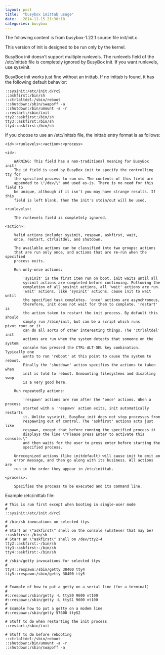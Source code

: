 ```yaml
---
layout: post
title:  "busybox inittab usage"
date:   2014-11-15 21:38:18
categories: busybox
---
```

The following content is from busybox-1.22.1 source file init/init.c.

This version of init is designed to be run only by the kernel.

BusyBox init doesn't support multiple runlevels. The runlevels field of
the /etc/inittab file is completely ignored by BusyBox init. If you want
runlevels, use sysvinit.

BusyBox init works just fine without an inittab. If no inittab is found,
it has the following default behavior:

	::sysinit:/etc/init.d/rcS
	::askfirst:/bin/sh
	::ctrlaltdel:/sbin/reboot
	::shutdown:/sbin/swapoff -a
	::shutdown:/bin/umount -a -r
	::restart:/sbin/init
	tty2::askfirst:/bin/sh
	tty3::askfirst:/bin/sh
	tty4::askfirst:/bin/sh

If you choose to use an /etc/inittab file, the inittab entry format is as follows:

	<id>:<runlevels>:<action>:<process>

	<id>:

		WARNING: This field has a non-traditional meaning for BusyBox init!
		The id field is used by BusyBox init to specify the controlling tty for
		the specified process to run on. The contents of this field are
		appended to \"/dev/\" and used as-is. There is no need for this field to
		be unique, although if it isn't you may have strange results. If this
		field is left blank, then the init's stdin/out will be used.

	<runlevels>:

		The runlevels field is completely ignored.

	<action>:

		Valid actions include: sysinit, respawn, askfirst, wait,
		once, restart, ctrlaltdel, and shutdown.

		The available actions can be classified into two groups: actions
		that are run only once, and actions that are re-run when the specified
		process exits.

		Run only-once actions:

			'sysinit' is the first item run on boot. init waits until all
			sysinit actions are completed before continuing. Following the
			completion of all sysinit actions, all 'wait' actions are run.
			'wait' actions, like 'sysinit' actions, cause init to wait until
			the specified task completes. 'once' actions are asynchronous,
			therefore, init does not wait for them to complete. 'restart' is
			the action taken to restart the init process. By default this should
			simply run /sbin/init, but can be a script which runs pivot_root or it
			can do all sorts of other interesting things. The 'ctrlaltdel' init
			actions are run when the system detects that someone on the system
			console has pressed the CTRL-ALT-DEL key combination. Typically one
			wants to run 'reboot' at this point to cause the system to reboot.
			Finally the 'shutdown' action specifies the actions to taken when
			init is told to reboot. Unmounting filesystems and disabling swap
			is a very good here.

		Run repeatedly actions:

			'respawn' actions are run after the 'once' actions. When a process
			started with a 'respawn' action exits, init automatically restarts
			it. Unlike sysvinit, BusyBox init does not stop processes from
			respawning out of control. The 'askfirst' actions acts just like
			respawn, except that before running the specified process it
			displays the line \"Please press Enter to activate this console.\"
			and then waits for the user to press enter before starting the
			specified process.

		Unrecognized actions (like initdefault) will cause init to emit an
		error message, and then go along with its business. All actions are
		run in the order they appear in /etc/inittab.

	<process>:

		Specifies the process to be executed and its command line.

Example /etc/inittab file:

	# This is run first except when booting in single-user mode
	#
	::sysinit:/etc/init.d/rcS
	
	# /bin/sh invocations on selected ttys
	#
	# Start an \"askfirst\" shell on the console (whatever that may be)
	::askfirst:-/bin/sh
	# Start an \"askfirst\" shell on /dev/tty2-4
	tty2::askfirst:-/bin/sh
	tty3::askfirst:-/bin/sh
	tty4::askfirst:-/bin/sh
	
	# /sbin/getty invocations for selected ttys
	#
	tty4::respawn:/sbin/getty 38400 tty4
	tty5::respawn:/sbin/getty 38400 tty5
	
	
	# Example of how to put a getty on a serial line (for a terminal)
	#
	#::respawn:/sbin/getty -L ttyS0 9600 vt100
	#::respawn:/sbin/getty -L ttyS1 9600 vt100
	#
	# Example how to put a getty on a modem line
	#::respawn:/sbin/getty 57600 ttyS2
	
	# Stuff to do when restarting the init process
	::restart:/sbin/init
	
	# Stuff to do before rebooting
	::ctrlaltdel:/sbin/reboot
	::shutdown:/bin/umount -a -r
	::shutdown:/sbin/swapoff -a
